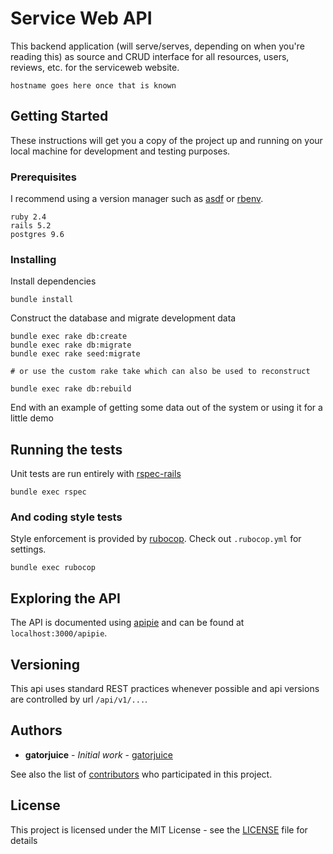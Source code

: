 # Service Web API

This backend application (will serve/serves, depending on when you're reading this) as source and CRUD interface for all resources, users, reviews, etc. for the serviceweb website.

```
hostname goes here once that is known
```

## Getting Started

These instructions will get you a copy of the project up and running on your local machine for development and testing purposes.

### Prerequisites

I recommend using a version manager such as [asdf](https://github.com/asdf-vm/asdf) or [rbenv](https://github.com/rbenv/rbenv).

```
ruby 2.4
rails 5.2
postgres 9.6
```

### Installing

Install dependencies

```
bundle install
```

Construct the database and migrate development data

```
bundle exec rake db:create
bundle exec rake db:migrate
bundle exec rake seed:migrate

# or use the custom rake take which can also be used to reconstruct

bundle exec rake db:rebuild
```

End with an example of getting some data out of the system or using it for a little demo

## Running the tests

Unit tests are run entirely with [rspec-rails](https://github.com/rspec/rspec-rails)

```
bundle exec rspec
```

### And coding style tests

Style enforcement is provided by [rubocop](https://github.com/rubocop-hq/rubocop). Check out `.rubocop.yml` for settings.

```
bundle exec rubocop
```

## Exploring the API

The API is documented using [apipie](https://github.com/Apipie/apipie-rails) and can be found at `localhost:3000/apipie`.

## Versioning

This api uses standard REST practices whenever possible and api versions are controlled by url `/api/v1/...`.

## Authors

* **gatorjuice** - *Initial work* - [gatorjuice](https://github.com/gatorjuice)

See also the list of [contributors](https://github.com/gatorjuice/service_web_api/contributors) who participated in this project.

## License

This project is licensed under the MIT License - see the [LICENSE](LICENSE) file for details

